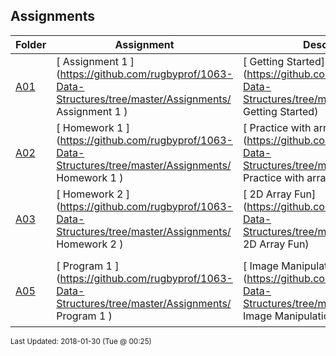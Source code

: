 ## Assignments
| Folder | Assignment | Description | Due|
 | ------------|------------|------------|------------|
 | [A01](https://github.com/rugbyprof/1063-Data-Structures/tree/master/Assignments/A01) | [ Assignment 1 ](https://github.com/rugbyprof/1063-Data-Structures/tree/master/Assignments/ Assignment 1 ) | [ Getting Started](https://github.com/rugbyprof/1063-Data-Structures/tree/master/Assignments/ Getting Started) | [Friday January 20th by 5:00pm](https://github.com/rugbyprof/1063-Data-Structures/tree/master/Assignments/Friday January 20th by 5:00pm) |
 | [A02](https://github.com/rugbyprof/1063-Data-Structures/tree/master/Assignments/A02) | [ Homework 1 ](https://github.com/rugbyprof/1063-Data-Structures/tree/master/Assignments/ Homework 1 ) | [ Practice with arrays](https://github.com/rugbyprof/1063-Data-Structures/tree/master/Assignments/ Practice with arrays) | [Not Sure](https://github.com/rugbyprof/1063-Data-Structures/tree/master/Assignments/Not Sure) |
 | [A03](https://github.com/rugbyprof/1063-Data-Structures/tree/master/Assignments/A03) | [ Homework 2 ](https://github.com/rugbyprof/1063-Data-Structures/tree/master/Assignments/ Homework 2 ) | [ 2D Array Fun](https://github.com/rugbyprof/1063-Data-Structures/tree/master/Assignments/ 2D Array Fun) | [Whenever](https://github.com/rugbyprof/1063-Data-Structures/tree/master/Assignments/Whenever) |
 |  |
 | [A05](https://github.com/rugbyprof/1063-Data-Structures/tree/master/Assignments/A05) | [ Program 1 ](https://github.com/rugbyprof/1063-Data-Structures/tree/master/Assignments/ Program 1 ) | [ Image Manipulation](https://github.com/rugbyprof/1063-Data-Structures/tree/master/Assignments/ Image Manipulation) | [Monday February 9<sup>th</sup> at the beginning of class.](https://github.com/rugbyprof/1063-Data-Structures/tree/master/Assignments/Monday February 9<sup>th</sup> at the beginning of class.) |

<sup>Last Updated: 2018-01-30 (Tue @ 00:25)</sup>